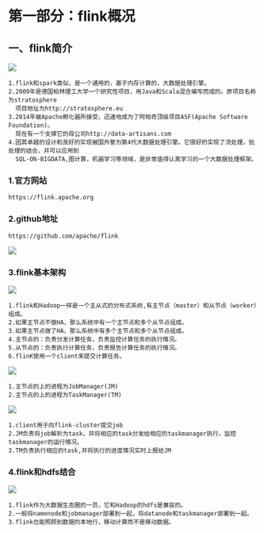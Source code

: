 # 第一部分：flink概况
## 一、flink简介
![](images/Snip20161205_9.png) 
```
1.flink和spark类似，是一个通用的，基于内存计算的，大数据处理引擎。
2.2009年是德国柏林理工大学一个研究性项目，用Java和Scala混合编写而成的。原项目名称为stratosphere
  项目地址为http://stratosphere.eu
3.2014年被Apache孵化器所接受，迅速地成为了阿帕奇顶级项目ASF(Apache Software Foundation)。
  现在有一个支撑它的母公司http://data-artisans.com
4.因其卓越的设计和良好的实现被国外誉为第4代大数据处理引擎。它很好的实现了流处理，批处理的结合，并可以应用到
  SQL-ON-BIGDATA,图计算，机器学习等领域，是非常值得认真学习的一个大数据处理框架。
```
### 1.官方网站
```
https://flink.apache.org
```

### 2.github地址
```
https://github.com/apache/flink
```
![](images/Snip20171112_1.png) 

### 3.flink基本架构
![](images/Apache-Flink-Architecture.png) 
```
1.flink和Hadoop一样是一个主从式的分布式系统,有主节点（master）和从节点（worker）组成。
2.如果主节点不做HA，那么系统中有一个主节点和多个从节点组成。
3.如果主节点做了HA，那么系统中有多个主节点和多个从节点组成。
4.主节点的：负责分发计算任务，负责监控计算任务的执行情况。
5.从节点的：负责执行计算任务，负责报告计算任务的执行情况。
6.flinK使用一个client来提交计算任务。
```
![](images/Apache-Flink-node-daemons.png) 
```
1.主节点的上的进程为JobManager(JM)
2.主节点的上的进程为TaskManager(TM)
```
![](images/Picture0.png) 
```
1.client用于向flink-cluster提交job
2.JM负责将job解析为task，并将相应的task分发给相应的taskmanager执行，监控taskmanager的运行情况。
3.TM负责执行相应的task,并将执行的进度情况实时上报给JM
```

### 4.flink和hdfs结合
![](images/Picture1.png) 
```
1.flink作为大数据生态圈的一员，它和Hadoop的hdfs是兼容的。
2.一般将namenode和jobmanager部署到一起，将datanode和taskmanager部署到一起。
3.flink也能照顾到数据的本地行，移动计算而不是移动数据。
```